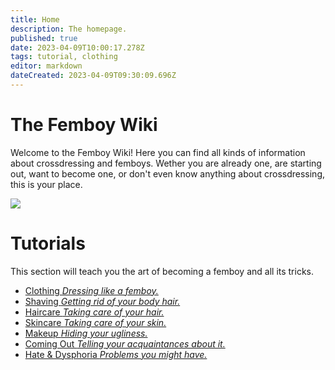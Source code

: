 ```yaml
---
title: Home
description: The homepage.
published: true
date: 2023-04-09T10:00:17.278Z
tags: tutorial, clothing
editor: markdown
dateCreated: 2023-04-09T09:30:09.696Z
---
```


# The Femboy Wiki

Welcome to the Femboy Wiki! Here you can find all kinds of information about crossdressing and femboys. Wether you are already one, are starting out, want to become one, or don't even know anything about crossdressing, this is your place.

<div class="horizontal home-social">
    <a href="https://discord.gg/MWhnfV7j59"><img src="/en/assets/img/discord-square.svg"></a>
</div>

# Tutorials

This section will teach you the art of becoming a femboy and all its tricks.

- [Clothing *Dressing like a femboy.*](/en/Tutorials/Clothing)
- [Shaving *Getting rid of your body hair.*](/en/Tutorials/Shaving)
- [Haircare *Taking care of your hair.*](/en/Tutorials/Haircare)
- [Skincare *Taking care of your skin.*](/en/Tutorials/Skincare)
- [Makeup *Hiding your ugliness.*](/en/Tutorials/Makeup)
- [Coming Out *Telling your acquaintances about it.*](/en/Tutorials/Clothing)
- [Hate & Dysphoria *Problems you might have.*](/en/Tutorials/Clothing)